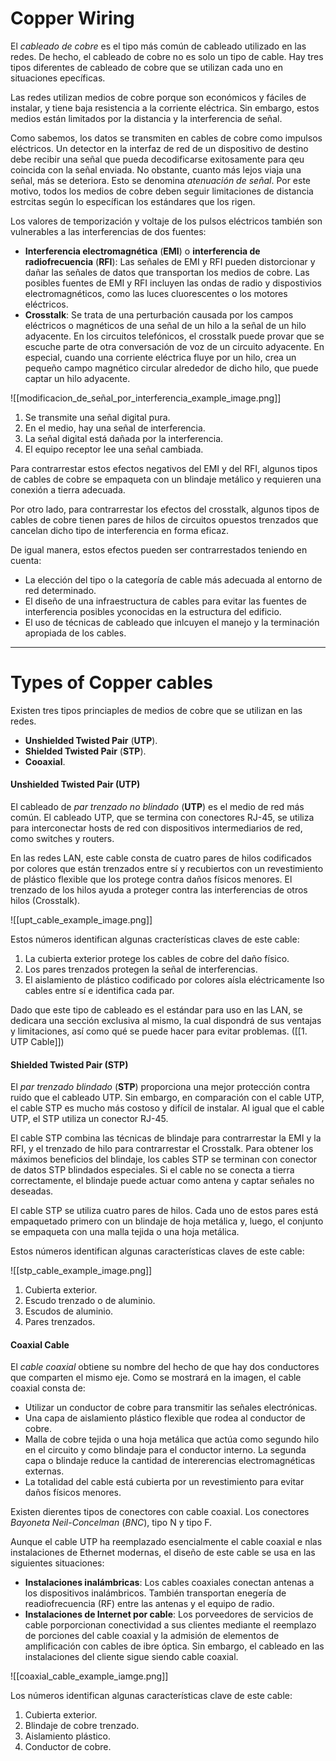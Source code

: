 # Copper Wiring

El *cableado de cobre* es el tipo más común de cableado utilizado en las redes. De hecho, el cableado de cobre no es solo un tipo de cable. Hay tres tipos diferentes de cableado de cobre que se utilizan cada uno en situaciones epecíficas.

Las redes utilizan medios de cobre porque son económicos y fáciles de instalar, y tiene baja resistencia a la corriente eléctrica. Sin embargo, estos medios están limitados por la distancia y la interferencia de señal.

Como sabemos, los datos se transmiten en cables de cobre como impulsos eléctricos. Un detector en la interfaz de red de un dispositivo de destino debe recibir una señal que pueda decodificarse exitosamente para qeu coincida con la señal enviada. No obstante, cuanto más lejos viaja una señal, más se deteriora. Esto se denomina *atenuación de señal*. Por este motivo, todos los medios de cobre deben seguir limitaciones de distancia estrcitas según lo específican los estándares que los rigen.

Los valores de temporización y voltaje de los pulsos eléctricos también son vulnerables a las interferencias de dos fuentes:

- **Interferencia electromagnética** (**EMI**) o **interferencia de radiofrecuencia** (**RFI**): Las señales de EMI y RFI pueden distorcionar y dañar las señales de datos que transportan los medios de cobre. Las posibles fuentes de EMI y RFI incluyen las ondas de radio y dispostivios electromagnéticos, como las luces cluorescentes o los motores eléctricos.
- **Crosstalk**: Se trata de una perturbación causada por los campos eléctricos o magnéticos de una señal de un hilo a la señal de un hilo adyacente. En los circuitos telefónicos, el crosstalk puede provar que se escuche parte de otra conversación de voz de un circuito adyacente. En especial, cuando una corriente eléctrica fluye por un hilo, crea un pequeño campo magnético circular alrededor de dicho hilo, que puede captar un hilo adyacente.

![[modificacion_de_señal_por_interferencia_example_image.png]]

1. Se transmite una señal digital pura.
2. En el medio, hay una señal de interferencia.
3. La señal digital está dañada por la interferencia.
4. El equipo receptor lee una señal cambiada.

Para contrarrestar estos efectos negativos del EMI y del RFI, algunos tipos de cables de cobre se empaqueta con un blindaje metálico y requieren una conexión a tierra adecuada.

Por otro lado, para contrarrestar los efectos del crosstalk, algunos tipos de cables de cobre tienen pares de hilos de circuitos opuestos trenzados que cancelan dicho tipo de interferencia en forma eficaz.

De igual manera, estos efectos pueden ser contrarrestados teniendo en cuenta:

- La elección del tipo o la categoría de cable más adecuada al entorno de red determinado.
- El diseño de una infraestructura de cables para evitar las fuentes de interferencia posibles yconocidas en la estructura del edificio.
- El uso de técnicas de cableado que inlcuyen el manejo y la terminación apropiada de los cables. 

---
# Types of Copper cables

Existen tres tipos princiaples de medios de cobre que se utilizan en las redes.

- **Unshielded Twisted Pair** (**UTP**).
- **Shielded Twisted Pair** (**STP**).
- **Cooaxial**.
#### Unshielded Twisted Pair (UTP)

El cableado de *par trenzado no blindado* (**UTP**) es el medio de red más común. El cableado UTP, que se termina con conectores RJ-45, se utiliza para interconectar hosts de red con dispositivos intermediarios de red, como switches y routers.

En las redes LAN, este cable consta de cuatro pares de hilos codificados por colores que están trenzados entre sí y recubiertos con un revestimiento de plástico flexible que los protege contra daños físicos menores. El trenzado de los hilos ayuda a proteger contra las interferencias de otros hilos (Crosstalk).

![[upt_cable_example_image.png]]

Estos números identifican algunas cracterísticas claves de este cable:

1. La cubierta exterior protege los cables de cobre del daño físico.
2. Los pares trenzados protegen la señal de interferencias.
3. El aislamiento de plástico codificado por colores aísla eléctricamente lso cables entre sí e identifica cada par.

Dado que este tipo de cableado es el estándar para uso en las LAN, se dedicara una sección exclusiva al mismo, la cual dispondrá de sus ventajas y limitaciones, así como qué se puede hacer para evitar problemas. ([[1. UTP Cable]])

#### Shielded Twisted Pair (STP)

El *par trenzado blindado* (**STP**) proporciona una mejor protección contra ruido que el cableado UTP. Sin embargo, en comparación con el cable UTP, el cable STP es mucho más costoso y difícil de instalar. Al igual que el cable UTP, el STP utiliza un conector RJ-45.

El cable STP combina las técnicas de blindaje para contrarrestar la EMI y la RFI, y el trenzado de hilo para contrarrestar el Crosstalk. Para obtener los máximos beneficios del blindaje, los cables  STP se terminan con conector de datos STP blindados especiales. Si el cable no se conecta a tierra correctamente, el blindaje puede actuar como antena y captar señales no deseadas.

El cable STP se utiliza cuatro pares de hilos. Cada uno de estos pares está empaquetado primero con un blindaje de hoja metálica y, luego, el conjunto se empaqueta con una malla tejida o una hoja metálica.

Estos números identifican algunas características claves de este cable:

![[stp_cable_example_image.png]]

1. Cubierta exterior.
2. Escudo trenzado o de aluminio.
3. Escudos de aluminio.
4. Pares trenzados.
#### Coaxial Cable

El *cable coaxial* obtiene su nombre del hecho de que hay dos conductores que comparten el mismo eje. Como se mostrará en la imagen, el cable coaxial consta de:

- Utilizar un conductor de cobre para transmitir las señales electrónicas.
- Una capa de aislamiento plástico flexible que rodea al conductor de cobre.
- Malla de cobre tejida o una hoja metálica que actúa como segundo hilo en el circuito y como blindaje para el conductor interno. La segunda capa o blindaje reduce la cantidad de intererencias electromagnéticas externas.
- La totalidad del cable está cubierta por un revestimiento para evitar daños físicos menores.

Existen dierentes tipos de conectores con cable coaxial. Los conectores *Bayoneta Neil-Concelman* (*BNC*), tipo N y tipo F.

Aunque el cable UTP ha reemplazado esencialmente el cable coaxial e nlas instalaciones de Ethernet modernas, el diseño de este cable se usa en las siguientes situaciones:

- **Instalaciones inalámbricas**: Los cables coaxiales conectan antenas a los dispositivos inalámbricos. También transportan enegería de readiofrecuencia (RF) entre las antenas y el equipo de radio.
- **Instalaciones de Internet por cable**: Los porveedores de servicios de cable porporcionan conectividad a sus clientes mediante el reemplazo de porciones del cable coaxial y la admisión de elementos de amplificación con cables de ibre óptica. Sin embargo, el cableado en las instalaciones del cliente sigue siendo cable coaxial.

![[coaxial_cable_example_iamge.png]]

Los números identifican algunas características clave de este cable:

1. Cubierta exterior.
2. Blindaje de cobre trenzado.
3. Aislamiento plástico.
4. Conductor de cobre.

